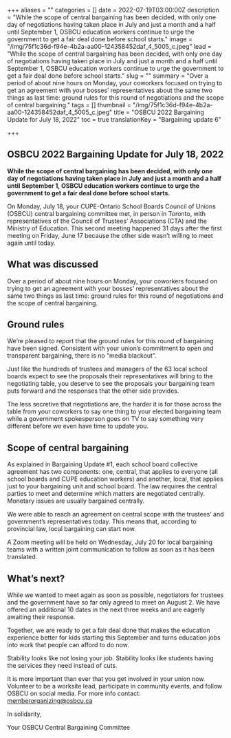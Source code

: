 +++
aliases = ""
categories = []
date = 2022-07-19T03:00:00Z
description = "While the scope of central bargaining has been decided, with only one day of negotiations having taken place in July and just a month and a half until September 1, OSBCU education workers continue to urge the government to get a fair deal done before school starts."
image = "/img/75f1c36d-f94e-4b2a-aa00-124358452daf_4_5005_c.jpeg"
lead = "While the scope of central bargaining has been decided, with only one day of negotiations having taken place in July and just a month and a half until September 1, OSBCU education workers continue to urge the government to get a fair deal done before school starts."
slug = ""
summary = "Over a period of about nine hours on Monday, your coworkers focused on trying to get an agreement with your bosses’ representatives about the same two things as last time: ground rules for this round of negotiations and the scope of central bargaining."
tags = []
thumbnail = "/img/75f1c36d-f94e-4b2a-aa00-124358452daf_4_5005_c.jpeg"
title = "OSBCU 2022 Bargaining Update for July 18, 2022"
toc = true
translationKey = "Bargaining update 6"

+++
## **OSBCU 2022 Bargaining Update for July 18, 2022**

**While the scope of central bargaining has been decided, with only one day of negotiations having taken place in July and just a month and a half until September 1, OSBCU education workers continue to urge the government to get a fair deal done before school starts.**

On Monday, July 18, your CUPE-Ontario School Boards Council of Unions (OSBCU) central bargaining committee met, in person in Toronto, with representatives of the Council of Trustees’ Associations (CTA) and the Ministry of Education. This second meeting happened 31 days after the first meeting on Friday, June 17 because the other side wasn’t willing to meet again until today.

## **What was discussed**

Over a period of about nine hours on Monday, your coworkers focused on trying to get an agreement with your bosses’ representatives about the same two things as last time: ground rules for this round of negotiations and the scope of central bargaining.

## Ground rules

We’re pleased to report that the ground rules for this round of bargaining have been signed. Consistent with your union’s commitment to open and transparent bargaining, there is no “media blackout”.

Just like the hundreds of trustees and managers of the 63 local school boards expect to see the proposals their representatives will bring to the negotiating table, you deserve to see the proposals your bargaining team puts forward and the responses that the other side provides.

The less secretive that negotiations are, the harder it is for those across the table from your coworkers to say one thing to your elected bargaining team while a government spokesperson goes on TV to say something very different before we even have time to update you.

## Scope of central bargaining

As explained in Bargaining Update #1, each school board collective agreement has two components: one, central, that applies to everyone (all school boards and CUPE education workers) and another, local, that applies just to your bargaining unit and school board. The law requires the central parties to meet and determine which matters are negotiated centrally. Monetary issues are usually bargained centrally.

We were able to reach an agreement on central scope with the trustees’ and government’s representatives today. This means that, according to provincial law, local bargaining can start now.

A Zoom meeting will be held on Wednesday, July 20 for local bargaining teams with a written joint communication to follow as soon as it has been translated.

## **What’s next?**

While we wanted to meet again as soon as possible, negotiators for trustees and the government have so far only agreed to meet on August 2. We have offered an additional 10 dates in the next three weeks and are eagerly awaiting their response.

Together, we are ready to get a fair deal done that makes the education experience better for kids starting this September and turns education jobs into work that people can afford to do now.

Stability looks like not losing your job. Stability looks like students having the services they need instead of cuts.

It is more important than ever that you get involved in your union now. Volunteer to be a worksite lead, participate in community events, and follow OSBCU on social media. For more info contact: memberorganizing@osbcu.ca

In solidarity,

Your OSBCU Central Bargaining Committee